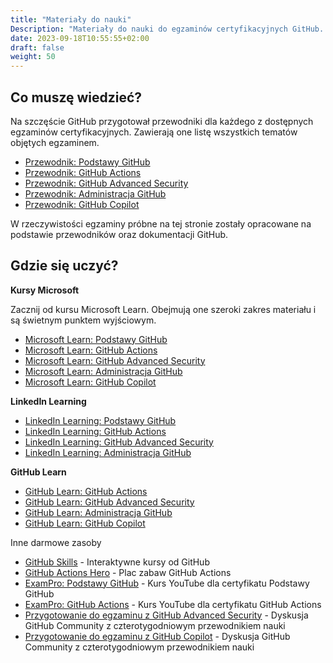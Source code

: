 ```yaml
---
title: "Materiały do nauki"
Description: "Materiały do nauki do egzaminów certyfikacyjnych GitHub. Przewodniki, kursy i więcej."
date: 2023-09-18T10:55:55+02:00
draft: false
weight: 50
---
```



## Co muszę wiedzieć?

Na szczęście GitHub przygotował przewodniki dla każdego z dostępnych egzaminów certyfikacyjnych. Zawierają one listę wszystkich tematów objętych egzaminem.

- [Przewodnik: Podstawy GitHub](https://assets.ctfassets.net/wfutmusr1t3h/1kmMx7AwI4qH8yIZgOmQlP/79e6ff1dfdee589d84a24dd763b1eef7/github-foundations-exam-study-guide__1_.pdf)
- [Przewodnik: GitHub Actions](https://assets.ctfassets.net/wfutmusr1t3h/2mMJ6nECbUAdiQMTObbPw6/67cfbffa68fed774a1d280c6c1346635/github-actions-exam-preparation-study-guide__3_.pdf)
- [Przewodnik: GitHub Advanced Security](https://assets.ctfassets.net/wfutmusr1t3h/4WQrNeENScZlISZKdknVbK/fa664e4ba61056df9194331de18aec0b/github-advanced-security-exam-preparation-study-guide__4_.pdf)
- [Przewodnik: Administracja GitHub](https://assets.ctfassets.net/wfutmusr1t3h/5zTfUfFWQknwoUVA1SAw0o/16e2f7904ae2f5cdeb7d91ad32d4547e/github-administration-exam-preparation-study-guide__2_.pdf)
- [Przewodnik: GitHub Copilot](https://assets.ctfassets.net/wfutmusr1t3h/3i7ISEUsTLBgOGrWrML07y/dd586e2b2b607988e2679ed8cce36a76/github-copilot-exam-preparation-study-guide.pdf)

W rzeczywistości egzaminy próbne na tej stronie zostały opracowane na podstawie przewodników oraz dokumentacji GitHub.


## Gdzie się uczyć?


**Kursy Microsoft**

Zacznij od kursu Microsoft Learn. Obejmują one szeroki zakres materiału i są świetnym punktem wyjściowym.

- [Microsoft Learn: Podstawy GitHub](https://learn.microsoft.com/en-us/collections/o1njfe825p602p)
- [Microsoft Learn: GitHub Actions](https://learn.microsoft.com/en-us/collections/n5p4a5z7keznp5)
- [Microsoft Learn: GitHub Advanced Security](https://learn.microsoft.com/en-us/collections/rqymc6yw8q5rey)
- [Microsoft Learn: Administracja GitHub](https://learn.microsoft.com/en-us/collections/mom7u1gzjdxw03)
- [Microsoft Learn: GitHub Copilot](https://learn.microsoft.com/en-us/training/paths/copilot/)


**LinkedIn Learning**

- [LinkedIn Learning: Podstawy GitHub](https://www.linkedin.com/learning/paths/prepare-for-the-github-foundations-certification)
- [LinkedIn Learning: GitHub Actions](https://www.linkedin.com/learning/cert-prep-github-actions-by-microsoft-press)
- [LinkedIn Learning: GitHub Advanced Security](https://www.linkedin.com/learning/github-advanced-security-ghas/github-advanced-security)
- [LinkedIn Learning: Administracja GitHub](https://www.linkedin.com/learning/paths/prepare-for-the-github-administration-certification)

**GitHub Learn**

- [GitHub Learn: GitHub Actions](https://resources.github.com/learn/pathways/automation/)
- [GitHub Learn: GitHub Advanced Security](https://resources.github.com/learn/pathways/security/)
- [GitHub Learn: Administracja GitHub](https://resources.github.com/learn/pathways/administration-governance/)
- [GitHub Learn: GitHub Copilot](https://resources.github.com/learn/pathways/copilot/essentials/essentials-of-github-copilot/)


Inne darmowe zasoby
- [GitHub Skills](https://learn.github.com/skills) - Interaktywne kursy od GitHub
- [GitHub Actions Hero](https://github-actions-hero.vercel.app/) - Plac zabaw GitHub Actions
- [ExamPro: Podstawy GitHub](https://www.youtube.com/playlist?list=PLBfufR7vyJJ4uRXqarjPKqxYq4_Pexj1V) - Kurs YouTube dla certyfikatu Podstawy GitHub
- [ExamPro: GitHub Actions](https://www.youtube.com/playlist?list=PLBfufR7vyJJ5cW6kvAqxHyjLJ1MX3H4rX) - Kurs YouTube dla certyfikatu GitHub Actions
- [Przygotowanie do egzaminu z GitHub Advanced Security](https://github.com/orgs/community/discussions/137197) - Dyskusja GitHub Community z czterotygodniowym przewodnikiem nauki
- [Przygotowanie do egzaminu z GitHub Copilot](https://github.com/orgs/community/discussions/144443) - Dyskusja GitHub Community z czterotygodniowym przewodnikiem nauki
